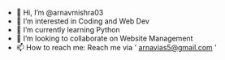 - 👋 Hi, I’m @arnavmishra03
- 👀 I’m interested in Coding and Web Dev
- 🌱 I’m currently learning Python
- 💞️ I’m looking to collaborate on Website Management
- 📫 How to reach me: Reach me via ' arnavias5@gmail.com '

<!---
arnavmishra03/arnavmishra03 is a ✨ special ✨ repository because its `README.md` (this file) appears on your GitHub profile.
You can click the Preview link to take a look at your changes. Comment!
--->
